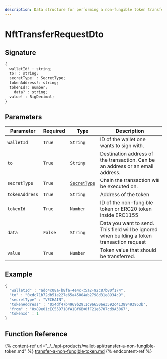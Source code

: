 ```yaml
---
description: Data structure for performing a non-fungible token transfer
---
```


# NftTransferRequestDto

## Signature

```javascript
{
  walletId! : string;
  to! : string;
  secretType! : SecretType;
  tokenAddress!: string;
  tokenId!: number;
    data? : string;
  value! : BigDecimal;
}
```

## Parameters

| Parameter      | Required | Type                          | Description                                                                                 |
| -------------- | -------- | ----------------------------- | ------------------------------------------------------------------------------------------- |
| `walletId`     | `True`   | `String`                      | ID of the wallet one wants to sign with.                                                    |
| `to`           | `True`   | `String`                      | Destination address of the transaction. Can be an address or an email address.              |
| `secretType`   | `True`   | [`SecretType`](secrettype.md) | Chain the transaction will be executed on.                                                  |
| `tokenAddress` | `True`   | `String`                      | Address of the token                                                                        |
| `tokenId`      | `True`   | `Number`                      | ID of the non-fungible token or ERC20 token inside ERC1155                                  |
| `data`         | `False`  | `String`                      | Data you want to send. This field will be ignored when building a token transaction request |
| `value`        | `True`   | `Number`                      | Token value that should be transferred.                                                     |

## Example

```javascript
{
  "walletId" : "adc4c08a-b8fa-4e4c-z5a2-92c87b80f174",
  "to" : "0xdc71b72db51e227e65a45004ab2798d31e8934c9",
  "secretType" : "VECHAIN",
  "tokenAddress" : "0x4df47b4969b2911c966506e3592c41389493953b",
  "from" : "0x89e01cEC55D718fA1Bf6B00fF21e6707cd9A3067",
  "tokenId" : 1
}
```

## Function Reference

{% content-ref url="../../api-products/wallet-api/transfer-a-non-fungible-token.md" %}
[transfer-a-non-fungible-token.md](../../api-products/wallet-api/transfer-a-non-fungible-token.md)
{% endcontent-ref %}

